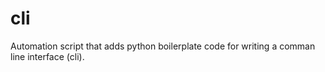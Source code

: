 # cli
Automation script that adds python boilerplate code for writing a comman line interface (cli).
